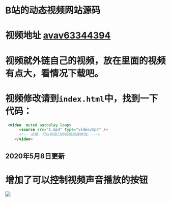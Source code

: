 # B站的动态视频网站源码
# 视频地址 [avav63344394](https://www.bilibili.com/video/av63344394)
# 视频就外链自己的视频，放在里面的视频有点大，看情况下载吧。
# 视频修改请到`index.html`中，找到一下代码：
```html
 <video  muted autoplay loop>
      <source src="1.mp4" type="video/mp4" />
      <!-- 注意，可以将自己的视频链接修改。 -->
    </video>
```
2020年5月8日更新
----
# 增加了可以控制视频声音播放的按钮
![](https://gitee.com/chuyuxuan/tuc/raw/master/gitee/demo.jpg)